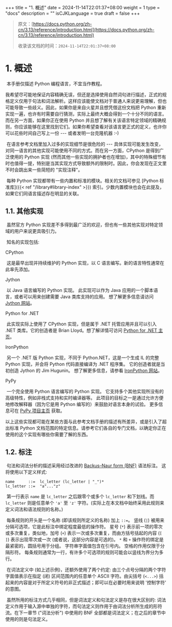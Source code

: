 +++
title = "1. 概述"
date = 2024-11-14T22:01:37+08:00
weight = 1
type = "docs"
description = ""
isCJKLanguage = true
draft = false
+++

> 原文：[https://docs.python.org/zh-cn/3.13/reference/introduction.html](https://docs.python.org/zh-cn/3.13/reference/introduction.html)
>
> 收录该文档的时间：`2024-11-14T22:01:37+08:00`

# 1. 概述

​	本手册仅描述 Python 编程语言，不宜当作教程。

​	我希望尽可能地保证内容精确无误，但还是选择使用自然词句进行描述，正式的规格定义仅用于句法和词法解析。这样应该能使文档对于普通人来说更易理解，但也可能导致一些歧义。因此，如果你是来自火星并且想凭借这份文档把 Python 重新实现一遍，也许有时需要自行猜测，实际上最终大概会得到一个十分不同的语言。而在另一方面，如果你正在使用 Python 并且想了解有关该语言特定领域的精确规则，你应该能够在这里找到它们。如果你希望查看对该语言更正式的定义，也许你可以花些时间自己写上一份 --- 或者发明一台克隆机器 :-)

​	在语言参考文档里加入过多的实现细节是很危险的 --- 具体实现可能发生改变，对同一语言的其他实现可能使用不同的方式。而在另一方面，CPython 是得到广泛使用的 Python 实现 (然而其他一些实现的拥护者也在增加)，其中的特殊细节有时也值得一提，特别是当其实现方式导致额外的限制时。因此，你会发现在正文里不时会跳出来一些简短的 "实现注释"。

​	每种 Python 实现都带有一些内置和标准的模块。相关的文档可参见 [Python 标准库]({{< ref "/library#library-index" >}}) 索引。少数内置模块也会在此提及，如果它们同语言描述存在明显的关联。



## 1.1. 其他实现

​	虽然官方 Python 实现差不多得到最广泛的欢迎，但也有一些其他实现对特定领域的用户来说更具吸引力。

​	知名的实现包括:

CPython

​	这是最早出现并持续维护的 Python 实现，以 C 语言编写。新的语言特性通常在此率先添加。

Jython

​	以 Java 语言编写的 Python 实现。 此实现可以作为 Java 应用的一个脚本语言，或者可以用来创建需要 Java 类库支持的应用。 想了解更多信息请访问 [Jython 网站](https://www.jython.org/)。

Python for .NET

​	此实现实际上使用了 CPython 实现，但是属于 .NET 托管应用并且可以引入 .NET 类库。它的创造者是 Brian Lloyd。想了解详情可访问 [Python for .NET 主页](https://pythonnet.github.io/)。

IronPython

​	另一个 .NET 版 Python 实现，不同于 Python.NET，这是一个生成 IL 的完整 Python 实现，并会将 Python 代码直接编译为 .NET 程序集。 它的创造者就是当初创造 Jython 的 Jim Hugunin。 想了解更多信息，请参看 [IronPython 网站](https://ironpython.net/)。

PyPy

​	一个完全使用 Python 语言编写的 Python 实现。 它支持多个其他实现所没有的高级特性，例如非栈式支持和实时编译器等。 此项目的目标之一是通过允许方便地修改解释器（因为它是用 Python 编写的）来鼓励对语言本身的试验。 更多信息可在 [PyPy 项目主页](https://pypy.org/) 获取。

​	以上这些实现都可能在某些方面与此参考文档手册的描述有所差异，或是引入了超出标准 Python 文档范围的特定信息。请参考它们各自的专门文档，以确定你正在使用的这个实现有哪些你需要了解的东西。



## 1.2. 标注

​	句法和词法分析的描述采用经过改进的 [Backus–Naur form (BNF)](https://en.wikipedia.org/wiki/Backus–Naur_form) 语法标注。 这将使用以下定义样式:

```
name      ::=  lc_letter (lc_letter | "_")*
lc_letter ::=  "a"..."z"
```

​	第一行表示 `name` 是 `lc_letter` 之后跟零个或多个 `lc_letter` 和下划线。而 `lc_letter` 则是任意单个 `'a'` 至 `'z'` 字符。(实际上在本文档中始终采用此规则来定义词法和语法规则的名称。)

​	每条规则的开头是一个名称 (即该规则所定义的名称) 加上 `::=`。 竖线 (`|`) 被用来分隔可选项，它是此标注中绑定程度最低的操作符。 星号 (`*`) 表示前一项的零次或多次重复，类似地，加号 (`+`) 表示一次或多次重复，而由方括号括起的内容 (`[ ]`) 表示出现零次或一次 (或者说，这部分内容是可选的)。 `*` 和 `+` 操作符的绑定是最紧密的，圆括号用于分组。 字符串字面值包含在引号内。 空格的作用仅限于分隔形符。 每条规则通常为一行，有许多个可选项的规则可能会以竖线为界分为多行。

​	在词法定义中 (如上述示例)，还额外使用了两个约定: 由三个点号分隔的两个字符字面值表示在指定 (闭) 区间范围内的任意单个 ASCII 字符。由尖括号 (`<...>`) 括起来的内容是对于所定义符号的非正式描述；即可以在必要时用来说明 '控制字符' 的意图。

​	虽然所用的标注方式几乎相同，但是词法定义和句法定义是存在很大区别的: 词法定义作用于输入源中单独的字符，而句法定义则作用于由词法分析所生成的形符流。在下一章节 ("词法分析") 中使用的 BNF 全部都是词法定义；在之后的章节中使用的则是句法定义。
